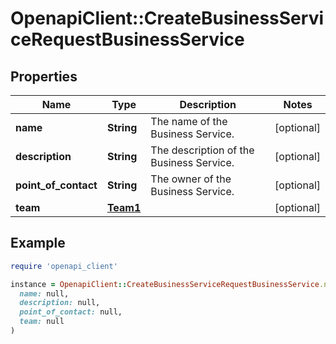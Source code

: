 # OpenapiClient::CreateBusinessServiceRequestBusinessService

## Properties

| Name | Type | Description | Notes |
| ---- | ---- | ----------- | ----- |
| **name** | **String** | The name of the Business Service. | [optional] |
| **description** | **String** | The description of the Business Service. | [optional] |
| **point_of_contact** | **String** | The owner of the Business Service. | [optional] |
| **team** | [**Team1**](Team1.md) |  | [optional] |

## Example

```ruby
require 'openapi_client'

instance = OpenapiClient::CreateBusinessServiceRequestBusinessService.new(
  name: null,
  description: null,
  point_of_contact: null,
  team: null
)
```

